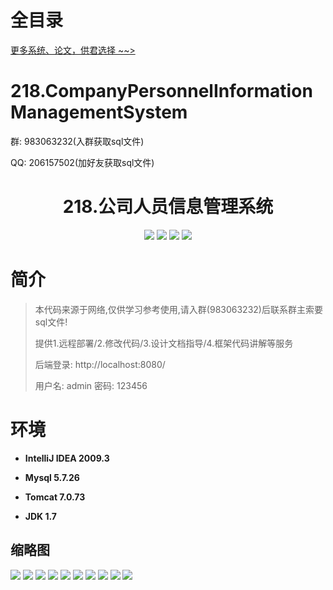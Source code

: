 # 全目录

[更多系统、论文，供君选择 ~~>](https://www.bitwise.net.cn)

# 218.CompanyPersonnelInformationManagementSystem

<p>群: 983063232(入群获取sql文件)</p>
<p>QQ: 206157502(加好友获取sql文件)</p>

<p><h1 align="center">218.公司人员信息管理系统</h1></p>


<p align="center">
	<img src="https://img.shields.io/badge/jdk-1.7-orange.svg"/>
    <img src="https://img.shields.io/badge/spring-5.x-lightgrey.svg"/>
    <img src="https://img.shields.io/badge/springmvc-3.x-blue.svg"/>
    <img src="https://img.shields.io/badge/mybatis-5.x-yellow.svg"/>
</p>

# 简介


> 本代码来源于网络,仅供学习参考使用,请入群(983063232)后联系群主索要sql文件!
>
> 提供1.远程部署/2.修改代码/3.设计文档指导/4.框架代码讲解等服务
>
> 后端登录: http://localhost:8080/
> 
> 用户名: admin  密码: 123456


# 环境

- <b>IntelliJ IDEA 2009.3</b>

- <b>Mysql 5.7.26</b>

- <b>Tomcat 7.0.73</b>

- <b>JDK 1.7</b>




## 缩略图

![](https://img2023.cnblogs.com/blog/588112/202302/588112-20230219125711616-1968258949.jpg)
![](https://img2023.cnblogs.com/blog/588112/202302/588112-20230219125717730-1030887124.jpg)
![](https://img2023.cnblogs.com/blog/588112/202302/588112-20230219125726618-1061543618.jpg)
![](https://img2023.cnblogs.com/blog/588112/202302/588112-20230219125731960-1708576204.jpg)
![](https://img2023.cnblogs.com/blog/588112/202302/588112-20230219125737014-1162023946.jpg)
![](https://img2023.cnblogs.com/blog/588112/202302/588112-20230219125744172-316146769.jpg)
![](https://img2023.cnblogs.com/blog/588112/202302/588112-20230219125748463-109293964.jpg)
![](https://img2023.cnblogs.com/blog/588112/202302/588112-20230219125753337-939811505.jpg)
![](https://img2023.cnblogs.com/blog/588112/202302/588112-20230219125800230-801230543.jpg)
![](https://img2023.cnblogs.com/blog/588112/202302/588112-20230219125805500-461682146.jpg)


